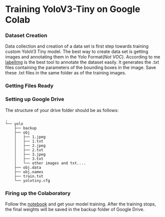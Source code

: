 # Training YoloV3-Tiny on Google Colab

### Dataset Creation

Data collection and creation of a data set is first step towards training custom YoloV3 Tiny model. The best way to create data set is getting images and annotating them in the Yolo Format(*Not VOC*). According to me [labelImg](https://github.com/tzutalin/labelImg.git) is the best tool to annotate the dataset easily. It generates the .txt files containing the parameters of the bounding boxes in the image. Save these .txt files in the same folder as of the training images.

### Getting Files Ready

### Setting up Google Drive

The structure of your drive folder should be as follows:
```
.
└── yolo    
    ├── backup
    ├── obj
    │   ├── 1.jpeg
    │   ├── 1.txt
    │   ├── 2.jpeg
    │   ├── 2.txt
    │   ├── 3.jpeg
    │   ├── 3.txt
    │   └── other images and txt....
    ├── obj.data
    ├── obj.names
    ├── train.txt
    └── yolotiny.cfg
```
### Firing up the Colaboratory

Follow the [notebook](https://github.com/jayeshbhole/YoloV3-Tiny-Google-Colab/blob/master/Train_Tiny_YoloV3.ipynb) and get
your model training. After the training stops, the final weights will be saved in the backup folder of Google Drive.
